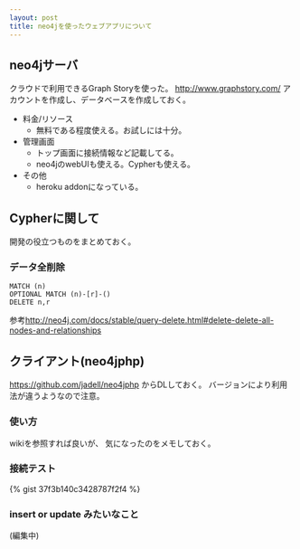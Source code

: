 ```yaml
---
layout: post
title: neo4jを使ったウェブアプリについて
---
```


## neo4jサーバ

クラウドで利用できるGraph Storyを使った。
<http://www.graphstory.com/>
アカウントを作成し、データベースを作成しておく。

+ 料金/リソース
    + 無料である程度使える。お試しには十分。
+ 管理画面
    + トップ画面に接続情報など記載してる。
    + neo4jのwebUIも使える。Cypherも使える。
+ その他
    + heroku addonになっている。

## Cypherに関して

開発の役立つものをまとめておく。

### データ全削除

```
MATCH (n)
OPTIONAL MATCH (n)-[r]-()
DELETE n,r
```

参考<http://neo4j.com/docs/stable/query-delete.html#delete-delete-all-nodes-and-relationships>

## クライアント(neo4jphp)

<https://github.com/jadell/neo4jphp>
からDLしておく。
バージョンにより利用法が違うようなので注意。


### 使い方

wikiを参照すれば良いが、
気になったのをメモしておく。

### 接続テスト

{% gist 37f3b140c3428787f2f4 %}

### insert or update みたいなこと


(編集中)
